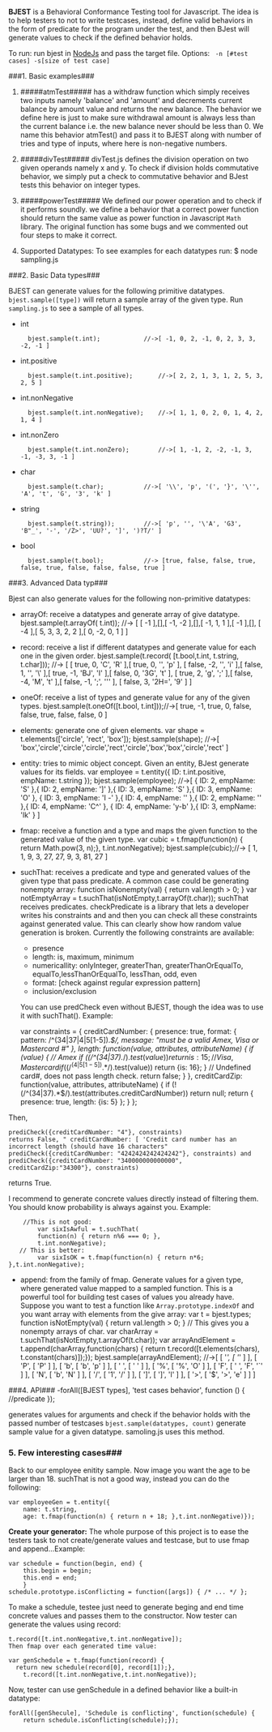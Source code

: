 **BJEST** is a Behavioral Conformance Testing tool for Javascript.
The idea is to help  testers to not to write testcases, instead, define valid behaviors in the form of predicate for the program under the test, and then BJest will generate values to check if the defined behavior holds.

To run: run bjest in [NodeJs](http://nodejs.org/) and pass the target file.
Options: ``` -n [#test cases] -s[size of test case]```

###1. Basic examples###

1. #####atmTest#####
has a withdraw function which simply receives two inputs namely 'balance' and 'amount' and decrements current balance by amount value and returns the new balance. The behavior we define here is just to make sure withdrawal amount is always less than the current balance i.e. the new balance never should be less than 0. We name this behavior atmTest() and pass it to BJEST along with number of tries and type of inputs, where here is non-negative numbers.

2. #####divTest#####
divTest.js defines the division operation on two given operands namely x and y. To check if division holds commutative behavior, we simply put a check to commutative behavior and BJest tests this behavior on integer types.

3. #####powerTest#####
We defined our power operation and to check if it performs soundly. we define a behavior that a correct power function should
return the same value as power function in Javascript ```Math``` library. The original function has some bugs and we commented out four steps to make it correct.

2. Supported Datatypes:
To see examples for each datatypes run: $ node sampling.js

###2. Basic Data types###

BJEST can generate values for the following primitive datatypes. ```bjest.sample([type])```  will return a sample array of the given
type. Run ```sampling.js``` to see a sample of all types.

- int

        bjest.sample(t.int);   			//->[ -1, 0, 2, -1, 0, 2, 3, 3, -2, -1 ]
        

- int.positive

        bjest.sample(t.int.positive); 		//->[ 2, 2, 1, 3, 1, 2, 5, 3, 2, 5 ]
        
- int.nonNegative

        bjest.sample(t.int.nonNegative); 	//->[ 1, 1, 0, 2, 0, 1, 4, 2, 1, 4 ]
        
- int.nonZero

        bjest.sample(t.int.nonZero); 		//->[ 1, -1, 2, -2, -1, 3, -1, -3, 3, -1 ]
        
- char

        bjest.sample(t.char); 			//->[ '\\', 'p', '(', '}', '\'', 'A', 't', 'G', '3', 'k' ]
        
- string

        bjest.sample(t.string)); 		//->[ 'p', '', '\'A', 'G3', 'B"_', '-', '/Z>', 'UU?', ']', ')?T/' ]
        
- bool
    
        bjest.sample(t.bool); 			//-> [true, false, false, true, false, true, false, false, false, true ]


###3. Advanced Data typ###

Bjest can also generate values for the following non-primitive datatypes:

- arrayOf: receive a datatypes and generate array of give datatype.
        bjest.sample(t.arrayOf( t.int)); //-> [ [ -1 ],[],[ -1, -2 ],[],[ -1, 1, 1 ],[ -1 ],[],
        [ -4 ],[ 5, 3, 3, 2, 2 ],[ 0, -2, 0, 1 ] ]

- record: receive a list if different datatypes and generate value for each one in the given order.
        bjest.sample(t.record( [t.bool,t.int, t.string, t.char])); //-> [ [ true, 0, 'C', 'R' ],[ true, 0, '', 'p' ],
        [ false, -2, '', 'i' ],[ false, 1, '', '\\' ],[ true, -1, 'BJ', 'I' ],[ false, 0, '3G', 't' ], 
        [ true, 2, 'g', ';' ],[ false, -4, 'M', 't' ],[ false, -1, ';', '\'' ], [ false, 3, '2H=', '9' ] ]

- oneOf: receive a list of types and generate value for any of the given types.
        bjest.sample(t.oneOf([t.bool, t.int]));//->[ true, -1, true, 0, false, false, true, false, false, 0 ]
        
- elements: generate one of given elements.
        var shape = t.elements(['circle', 'rect', 'box']); bjest.sample(shape);
        //->[ 'box','circle','circle','circle','rect','circle','box','box','circle','rect' ]

- entity: tries to mimic object concept. Given an entity, BJest generate values for its fields.
        var employee = t.entity({
            ID: t.int.positive,
            empName: t.string
            });
            bjest.sample(employee);
        //->[ { ID: 2, empName: 'S' },{ ID: 2, empName: ']' },{ ID: 3, empName: 'S' },{ ID: 3, empName: 'O' },
        { ID: 3, empName: 'I -' },{ ID: 4, empName: '' },{ ID: 2, empName: '' },{ ID: 4, empName: 'C^' },
        { ID: 4, empName: 'y-b' },{ ID: 3, empName: 'lk' } ]

- fmap: receive a function and a type and maps the given function to the generated value of the given type.
        var cubic = t.fmap(function(n) {
            return Math.pow(3, n);}, t.int.nonNegative);
            bjest.sample(cubic);//-> [ 1, 1, 9, 3, 27, 27, 9, 3, 81, 27 ]
            
- suchThat: receives a predicate and type and generated values of the given type that pass predicate. A common case could be generating nonempty array:
        function isNonempty(val) { return val.length > 0; }
        var notEmptyArray = t.suchThat(isNotEmpty,t.arrayOf(t.char));
	suchThat receives predicates. checkPredicate is a library that lets a developer 	writes his constraints and and then you can check all these constraints against 	generated value. This can clearly show how random value generation is broken. 
	Currently the following constraints are available:
	- presence
	- length:		is, maximum, minimum
	- numericallity:		onlyInteger, greaterThan, greaterThanOrEqualTo, equalTo,lessThanOrEqualTo, lessThan, odd, even
	- format:		[check against regular expression pattern]
	- inclusion/exclusion

	You can use predCheck even without BJEST, though the idea was to use it with suchThat(). Example:
	
	
	var constraints = {
        creditCardNumber: {
            presence: true,
            format: {
            pattern: /^(34|37|4|5[1-5]).*$/,
            message: "must be a valid Amex, Visa or Mastercard #"
                },
            length: function(value, attributes, attributeName) {
                if (value) {
                     // Amex
                 if ((/^(34|37).*$/).test(value)) return {is: 15};
                    // Visa, Mastercard
                 if ((/^(4|5[1-5]).*$/).test(value)) return {is: 16};
                    }
            // Undefined card#, does not pass length check.
      return false;
            }
        },
        creditCardZip: function(value, attributes, attributeName) {
            if (!(/^(34|37).*$/).test(attributes.creditCardNumber)) return null;
                return {
                    presence: true,
                    length: {is: 5}
                };
            }
        };
        
Then,
	
	prediCheck({creditCardNumber: "4"}, constraints)
	returns False, " creditCardNumber: [ 'Credit card number has an incorrect length (should have 16 characters"
	prediCheck({creditCardNumber: "4242424242424242"}, constraints) and 
	prediCheck({creditCardNumber: "340000000000000", creditCardZip:"34300"}, constraints)
	
returns True.
        
I recommend to generate concrete values directly instead of filtering them. You should know probability is always against you. Example:

        //This is not good:
            var sixIsAwful = t.suchThat(
            function(n) { return n%6 === 0; },
            t.int.nonNegative);
       // This is better:
            var sixIsOK = t.fmap(function(n) { return n*6; },t.int.nonNegative);
            


- append: from the family of fmap. Generate values for a given type, where generated value mapped to a sampled function. This is a powerful tool for building test cases of values you already have. Suppose you want to test a function like ```Array.prototype.indexOf``` and you want array with elements from the give array:
        var t = bjest.types;
        function isNotEmpty(val) { return val.length > 0; }
        // This gives you a nonempty arrays of char.
        var charArray = t.suchThat(isNotEmpty,t.arrayOf(t.char));
        var arrayAndElement = t.append(charArray,function(chars) {
	    return t.record([t.elements(chars), t.constant(chars)]);});
	    bjest.sample(arrayAndElement);
	    //->[ [ '*', [ '*' ] ],
            [ 'P', [ 'P' ] ],
            [ 'b', [ 'b', 'p' ] ],
            [ ' ', [ ' ' ] ],
            [ '%', [ '%', 'O' ] ],
            [ 'F', [ ' ', 'F', '`' ] ],
            [ 'N', [ 'b', 'N' ] ],
            [ '/', [ '1', '/' ] ],
            [ ']', [ ']', 'l' ] ],
            [ '>', [ '$', '>', 'e' ] ] ]

    
###4. API###
    -forAll([BJEST types], 'test cases behavior', function () {
    //predicate
    });
    
generates values for arguments and check if the behavior holds with the passed number of testcases
```bjest.sample(datatypes, count)```
    generate sample value for a given datatype. samoling.js uses this method.

### 5. Few interesting cases###
Back to our employee enitity sample. Now image you want the age to be larger than 18. suchThat is not a good way, 
    instead you can do the following:
    
    var employeeGen = t.entity({
        name: t.string,
        age: t.fmap(function(n) { return n + 18; },t.int.nonNegative)});

**Create your generator:**
    The whole purpose of this project is to ease the testers task to not create/generate values and testcase, but to use fmap and append...Example:
    
    var schedule = function(begin, end) {
        this.begin = begin;
        this.end = end;
        }
    schedule.prototype.isConflicting = function([args]) { /* ... */ };
    
To make a schedule, testee just need to generate beging and end time concrete values and passes them to the
    constructor. Now tester can generate the values using record:
    
    t.record([t.int.nonNegative,t.int.nonNegative]);
    Then fmap over each generated time value:

    var genSchedule = t.fmap(function(record) {
      return new schedule(record[0], record[1]);},
        t.record([t.int.nonNegative,t.int.nonNegative));
        
Now, tester can use genSchedule in a defined behavior like a built-in datatype:

    forAll([genShecule], 'Schedule is conflicting', function(schedule) {
        return schedule.isConflicting(schedule);});
        
